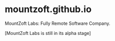 # mountzoft.github.io
MountZoft Labs: Fully Remote Software Company.

[MountZoft Labs is still in its alpha stage]
